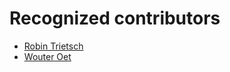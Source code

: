 # Recognized contributors

* [Robin Trietsch](https://github.com/trietsch)
* [Wouter Oet](https://github.com/WouterOet)
